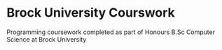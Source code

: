 # Brock University Courswork
Programming coursework completed as part of Honours B.Sc Computer Science at Brock University
